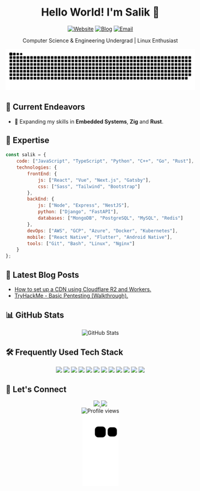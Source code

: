 <div align="center">
  
# Hello World! I'm Salik 👋

[![Website](https://img.shields.io/badge/Website-salikkhan.com-blue?style=for-the-badge&logo=google-chrome)](https://salikkhan.com)
[![Blog](https://img.shields.io/badge/Blog-salikkhan.com%2Fblog-orange?style=for-the-badge&logo=rss)](https://salikkhan.com/blog)
[![Email](https://img.shields.io/badge/Email-contact@salikkhan.com-red?style=for-the-badge&logo=gmail)](mailto:contact@salikkhan.com)

Computer Science & Engineering Undergrad | Linux Enthusiast 

<img src="https://raw.githubusercontent.com/Platane/snk/output/github-contribution-grid-snake.svg" alt="Snake animation" />
</div>

## 🚀 Current Endeavors
- 🌱 Expanding my skills in **Embedded Systems**, **Zig** and **Rust**.

## 🎯 Expertise
```javascript
const salik = {
    code: ["JavaScript", "TypeScript", "Python", "C++", "Go", "Rust"],
    technologies: {
        frontEnd: {
            js: ["React", "Vue", "Next.js", "Gatsby"],
            css: ["Sass", "Tailwind", "Bootstrap"]
        },
        backEnd: {
            js: ["Node", "Express", "NestJS"],
            python: ["Django", "FastAPI"],
            databases: ["MongoDB", "PostgreSQL", "MySQL", "Redis"]
        },
        devOps: ["AWS", "GCP", "Azure", "Docker", "Kubernetes"],
        mobile: ["React Native", "Flutter", "Android Native"],
        tools: ["Git", "Bash", "Linux", "Nginx"]
    }
};
```

## 📖 Latest Blog Posts
<!-- BLOG-POST-LIST:START -->
- [How to set up a CDN using Cloudflare R2 and Workers.](https://blog.salikkhan.com/how-to-set-up-a-cdn-using-cloudflare-r2-and-workers/)
- [TryHackMe - Basic Pentesting &lpar;Walkthrough&rpar;.](https://blog.salikkhan.com/tryhackme-basic-pentesting-walkthrough/)
<!-- BLOG-POST-LIST:END -->

## 📊 GitHub Stats
<div align="center">
  <img src="https://github-readme-stats.vercel.app/api?username=0xSalik&show_icons=true&theme=tokyonight" alt="GitHub Stats" />
</div>

## 🛠️ Frequently Used Tech Stack
<div align="center">
  <!-- Cloud Platforms -->
  <img src="https://img.shields.io/badge/AWS-%23FF9900.svg?style=for-the-badge&logo=amazon-aws&logoColor=white"/>
  <img src="https://img.shields.io/badge/GCP-%234285F4.svg?style=for-the-badge&logo=google-cloud&logoColor=white"/>
  <img src="https://img.shields.io/badge/azure-%230072C6.svg?style=for-the-badge&logo=microsoftazure&logoColor=white"/>
  <img src="https://img.shields.io/badge/vercel-%23000000.svg?style=for-the-badge&logo=vercel&logoColor=white"/>
  
  <!-- Languages -->
  <img src="https://img.shields.io/badge/typescript-%23007ACC.svg?style=for-the-badge&logo=typescript&logoColor=white"/>
  <img src="https://img.shields.io/badge/python-3670A0?style=for-the-badge&logo=python&logoColor=ffdd54"/>
  <img src="https://img.shields.io/badge/c++-%2300599C.svg?style=for-the-badge&logo=c%2B%2B&logoColor=white"/>
  <img src="https://img.shields.io/badge/rust-%23000000.svg?style=for-the-badge&logo=rust&logoColor=white"/>
  
  <!-- Frameworks & Runtime -->
  <img src="https://img.shields.io/badge/node.js-6DA55F?style=for-the-badge&logo=node.js&logoColor=white"/>
  <img src="https://img.shields.io/badge/Next-black?style=for-the-badge&logo=next.js&logoColor=white"/>
  
  <!-- Infrastructure -->
  <img src="https://img.shields.io/badge/docker-%230db7ed.svg?style=for-the-badge&logo=docker&logoColor=white"/>
  <img src="https://img.shields.io/badge/kubernetes-%23326ce5.svg?style=for-the-badge&logo=kubernetes&logoColor=white"/>
</div>

## 🤝 Let's Connect
<div align="center">
  <a href="https://salikkhan.com/discord">
    <img src="https://img.shields.io/badge/Discord-%235865F2.svg?style=for-the-badge&logo=discord&logoColor=white"/>
  </a>
  <a href="https://blog.salikkhan.com/rss/">
    <img src="https://img.shields.io/badge/RSS-FFA500?style=for-the-badge&logo=rss&logoColor=white"/>
  </a>
</div>

<div align="center">
  <img src="https://komarev.com/ghpvc/?username=0xSalik&style=flat-square&color=blue" alt="Profile views"/>
</div>

<div align="center">
  <img src="https://raw.githubusercontent.com/0xSalik/0xSalik/output/github-contribution-grid-snake.svg" alt="Snake animation" />
</div>
